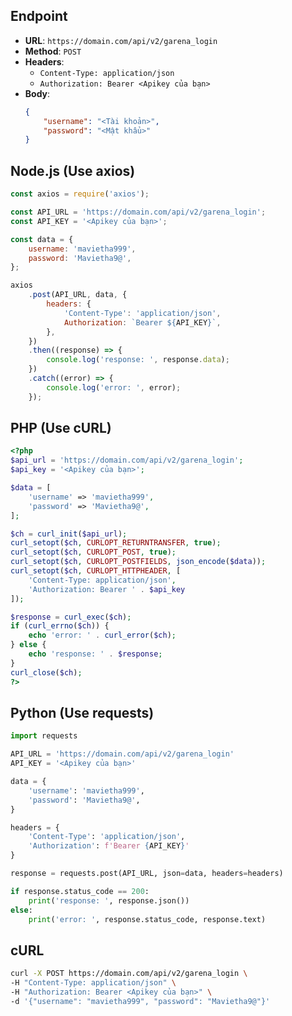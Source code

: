 ## Endpoint

-   **URL**: `https://domain.com/api/v2/garena_login`
-   **Method**: `POST`
-   **Headers**:
    -   `Content-Type: application/json`
    -   `Authorization: Bearer <Apikey của bạn>`
-   **Body**:
    ```json
    {
        "username": "<Tài khoản>",
        "password": "<Mật khẩu>"
    }
    ```

## Node.js (Use axios)

```javascript
const axios = require('axios');

const API_URL = 'https://domain.com/api/v2/garena_login';
const API_KEY = '<Apikey của bạn>';

const data = {
    username: 'mavietha999',
    password: 'Mavietha9@',
};

axios
    .post(API_URL, data, {
        headers: {
            'Content-Type': 'application/json',
            Authorization: `Bearer ${API_KEY}`,
        },
    })
    .then((response) => {
        console.log('response: ', response.data);
    })
    .catch((error) => {
        console.log('error: ', error);
    });
```

## PHP (Use cURL)

```php
<?php
$api_url = 'https://domain.com/api/v2/garena_login';
$api_key = '<Apikey của bạn>';

$data = [
    'username' => 'mavietha999',
    'password' => 'Mavietha9@',
];

$ch = curl_init($api_url);
curl_setopt($ch, CURLOPT_RETURNTRANSFER, true);
curl_setopt($ch, CURLOPT_POST, true);
curl_setopt($ch, CURLOPT_POSTFIELDS, json_encode($data));
curl_setopt($ch, CURLOPT_HTTPHEADER, [
    'Content-Type: application/json',
    'Authorization: Bearer ' . $api_key
]);

$response = curl_exec($ch);
if (curl_errno($ch)) {
    echo 'error: ' . curl_error($ch);
} else {
    echo 'response: ' . $response;
}
curl_close($ch);
?>
```

## Python (Use requests)

```python
import requests

API_URL = 'https://domain.com/api/v2/garena_login'
API_KEY = '<Apikey của bạn>'

data = {
    'username': 'mavietha999',
    'password': 'Mavietha9@',
}

headers = {
    'Content-Type': 'application/json',
    'Authorization': f'Bearer {API_KEY}'
}

response = requests.post(API_URL, json=data, headers=headers)

if response.status_code == 200:
    print('response: ', response.json())
else:
    print('error: ', response.status_code, response.text)
```

## cURL

```bash
curl -X POST https://domain.com/api/v2/garena_login \
-H "Content-Type: application/json" \
-H "Authorization: Bearer <Apikey của bạn>" \
-d '{"username": "mavietha999", "password": "Mavietha9@"}'
```
